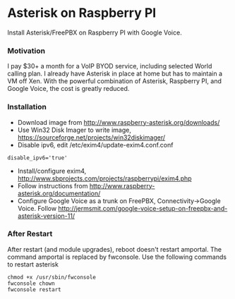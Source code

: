 # Asterisk on Raspberry PI
Install Asterisk/FreePBX on Raspberry PI with Google Voice.

### Motivation
I pay $30+ a month for a VoIP BYOD service, including selected World calling plan.  I already have Asterisk in place at home but has to maintain a VM off Xen.  With the powerful combination of Asterisk, Raspberry PI, and Google Voice, the cost is greatly reduced.

### Installation
- Download image from http://www.raspberry-asterisk.org/downloads/
- Use Win32 Disk Imager to write image, https://sourceforge.net/projects/win32diskimager/
- Disable ipv6, edit /etc/exim4/update-exim4.conf.conf
```
disable_ipv6='true'
```
- Install/configure exim4, http://www.sbprojects.com/projects/raspberrypi/exim4.php
- Follow instructions from http://www.raspberry-asterisk.org/documentation/
- Configure Google Voice as a trunk on FreePBX, Connectivity->Google Voice.  Follow http://jermsmit.com/google-voice-setup-on-freepbx-and-asterisk-version-11/
 
### After Restart
After restart (and module upgrades), reboot doesn't restart amportal.  The command amportal is replaced by fwconsole.  Use the following commands to restart asterisk
```
chmod +x /usr/sbin/fwconsole
fwconsole chown
fwconsole restart
```
